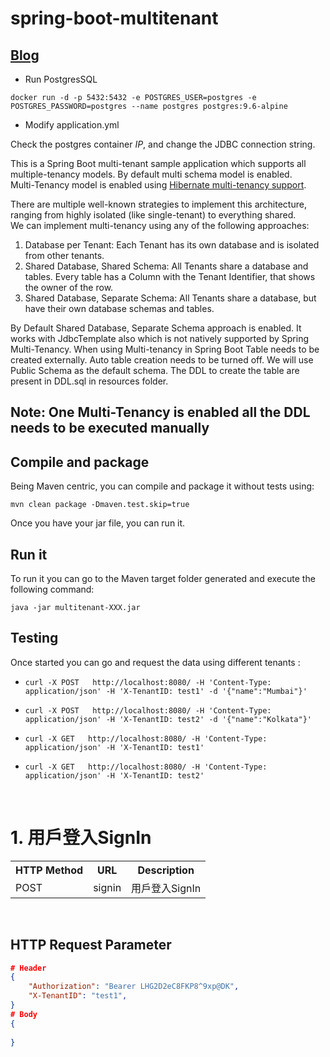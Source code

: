 # spring-boot-multitenant

## [Blog](https://medium.com/swlh/multi-tenancy-implementation-using-spring-boot-hibernate-6a8e3ecb251a)

* Run PostgresSQL

`docker run -d -p 5432:5432 -e POSTGRES_USER=postgres -e POSTGRES_PASSWORD=postgres --name postgres postgres:9.6-alpine`

* Modify application.yml

Check the postgres container *IP*, and change the JDBC connection string.

This is a Spring Boot multi-tenant sample application which supports all multiple-tenancy models. By default multi schema model is enabled.</br>
Multi-Tenancy model is enabled using  [Hibernate multi-tenancy support](https://docs.jboss.org/hibernate/orm/4.2/devguide/en-US/html/ch16.html).</br>

There are multiple well-known strategies to implement this architecture, ranging from highly isolated (like single-tenant) to everything shared.</br>
We can implement multi-tenancy using any of the following approaches:</br>
1. Database per Tenant: Each Tenant has its own database and is isolated from other tenants.
2. Shared Database, Shared Schema: All Tenants share a database and tables. Every table has a Column with the Tenant Identifier, that shows the owner of the row.
3. Shared Database, Separate Schema: All Tenants share a database, but have their own database schemas and tables.

By Default Shared Database, Separate Schema approach is enabled. It works with JdbcTemplate also which is not natively supported by Spring Multi-Tenancy. When using Multi-tenancy in Spring Boot Table needs to be created externally.
Auto table creation needs to be turned off. We will use Public Schema as the default schema. The DDL to create the table are present in DDL.sql in resources folder.
## Note: One Multi-Tenancy is enabled all the DDL needs to be executed manually
## Compile and package
Being Maven centric, you can compile and package it without tests using:
```
mvn clean package -Dmaven.test.skip=true
```
Once you have your jar file, you can run it.

## Run it

To run it you can go to the Maven target folder generated and execute the following command:
```
java -jar multitenant-XXX.jar
```

## Testing

Once started you can go and request the data using different tenants :

* `curl -X POST   http://localhost:8080/ -H 'Content-Type: application/json' -H 'X-TenantID: test1' -d '{"name":"Mumbai"}'`

* `curl -X POST   http://localhost:8080/ -H 'Content-Type: application/json' -H 'X-TenantID: test2' -d '{"name":"Kolkata"}'`

*  `curl -X GET   http://localhost:8080/ -H 'Content-Type: application/json' -H 'X-TenantID: test1'`

* `curl -X GET   http://localhost:8080/ -H 'Content-Type: application/json' -H 'X-TenantID: test2'`






<br />

# 1. 用戶登入SignIn



<table>
  <tr><th>HTTP Method</th><th>URL</th><th>Description</th></tr>
  <tr><td>POST</td><td>signin</td><td>用戶登入SignIn</td></tr>
</table>




<br />

## HTTP Request Parameter



```json
# Header
{
    "Authorization": "Bearer LHG2D2eC8FKP8^9xp@DK",
    "X-TenantID": "test1",
}
# Body
{
    
}

```














